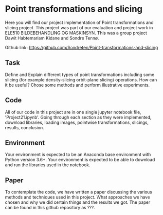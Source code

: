 # Point transformations and slicing

Here you will find our project implementation of Point transformations and slicing project. This project was part of our evaluation and project work in ELE510 BILDEBEHANDLING OG MASKINSYN.
This was a group project Dawit Habtemariam Kidane and Sondre Tennø.

Github link: https://github.com/Sondreten/Point-transformations-and-slicing

## Task

Define and Explain different types of point transformations including some slicing (for example density-slicing orbit-plane slicing) operations. How can it be useful? Chose some methods and perform illustrative experiments.

## Code

All of our code in this project are in one single jupyter notebook file, 'Project21.ipynb'.
Going through each section as they were implemented, download libraries, loading images, pointwise transformations, slicings, results, conclusion.

## Environment

Your environment is expected to be an Anaconda base environment with Python version 3.6+.
Your environment is expected to be able to download and run the libraries used in the notebook.

## Paper

To contemplate the code, we have written a paper discussing the various methods and techniques used in this project. What approaches we have chosen and why we did certain things and the results we got.
The paper can be found in this github repository as ???.
